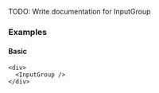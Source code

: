 TODO: Write documentation for InputGroup

### Examples

#### Basic

```tsx
<div>
  <InputGroup />
</div>
```

